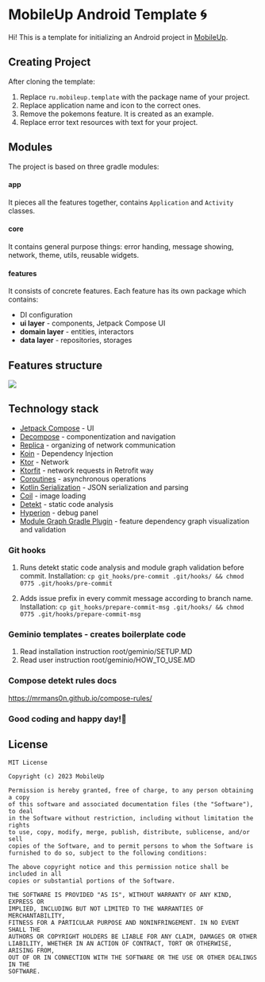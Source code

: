 # MobileUp Android Template 🌀


Hi! This is a template for initializing an Android project in [MobileUp](https://mobileup.ru/).

## Creating Project

After cloning the template:

1. Replace `ru.mobileup.template` with the package name of your project.
2. Replace application name and icon to the correct ones.
3. Remove the pokemons feature. It is created as an example.
4. Replace error text resources with text for your project.

## Modules
The project is based on three gradle modules:

#### app
It pieces all the features together, contains `Application` and `Activity` classes.

#### core
It contains general purpose things: error handing, message showing, network, theme, utils, reusable widgets.

#### features
It consists of concrete features. Each feature has its own package which contains:
- DI configuration
- **ui layer** - components, Jetpack Compose UI
- **domain layer** - entities, interactors
- **data layer** - repositories, storages

## Features structure
<img src="features/module_graph/modules.svg">

## Technology stack
- [Jetpack Compose](https://developer.android.com/jetpack/compose) - UI
- [Decompose](https://github.com/arkivanov/Decompose) - componentization and navigation
- [Replica](https://github.com/aartikov/Replica) - organizing of network communication
- [Koin](https://github.com/InsertKoinIO/koin) - Dependency Injection
- [Ktor](https://ktor.io/) - Network
- [Ktorfit](https://github.com/Foso/Ktorfit) - network requests in Retrofit way
- [Coroutines](https://developer.android.com/kotlin/coroutines) - asynchronous operations
- [Kotlin Serialization](https://github.com/Kotlin/kotlinx.serialization) - JSON serialization and parsing
- [Coil](https://github.com/coil-kt/coil) - image loading
- [Detekt](https://github.com/detekt/detekt) - static code analysis
- [Hyperion](https://github.com/willowtreeapps/Hyperion-Android) - debug panel
- [Module Graph Gradle Plugin](https://github.com/MobileUpLLC/Module-Graph-Gradle-Plugin) - feature dependency graph visualization and validation

### Git hooks
1. Runs detekt static code analysis and module graph validation before commit. Installation:
   `cp git_hooks/pre-commit .git/hooks/ && chmod 0775 .git/hooks/pre-commit`

2. Adds issue prefix in every commit message according to branch name. Installation:
   `cp git_hooks/prepare-commit-msg .git/hooks/ && chmod 0775 .git/hooks/prepare-commit-msg`

### Geminio templates - creates boilerplate code
1. Read installation instruction root/geminio/SETUP.MD
2. Read user instruction  root/geminio/HOW_TO_USE.MD

### Compose detekt rules docs
https://mrmans0n.github.io/compose-rules/

### Good coding and happy day!🤘

## License
```
MIT License

Copyright (c) 2023 MobileUp

Permission is hereby granted, free of charge, to any person obtaining a copy
of this software and associated documentation files (the "Software"), to deal
in the Software without restriction, including without limitation the rights
to use, copy, modify, merge, publish, distribute, sublicense, and/or sell
copies of the Software, and to permit persons to whom the Software is
furnished to do so, subject to the following conditions:

The above copyright notice and this permission notice shall be included in all
copies or substantial portions of the Software.

THE SOFTWARE IS PROVIDED "AS IS", WITHOUT WARRANTY OF ANY KIND, EXPRESS OR
IMPLIED, INCLUDING BUT NOT LIMITED TO THE WARRANTIES OF MERCHANTABILITY,
FITNESS FOR A PARTICULAR PURPOSE AND NONINFRINGEMENT. IN NO EVENT SHALL THE
AUTHORS OR COPYRIGHT HOLDERS BE LIABLE FOR ANY CLAIM, DAMAGES OR OTHER
LIABILITY, WHETHER IN AN ACTION OF CONTRACT, TORT OR OTHERWISE, ARISING FROM,
OUT OF OR IN CONNECTION WITH THE SOFTWARE OR THE USE OR OTHER DEALINGS IN THE
SOFTWARE.
```
